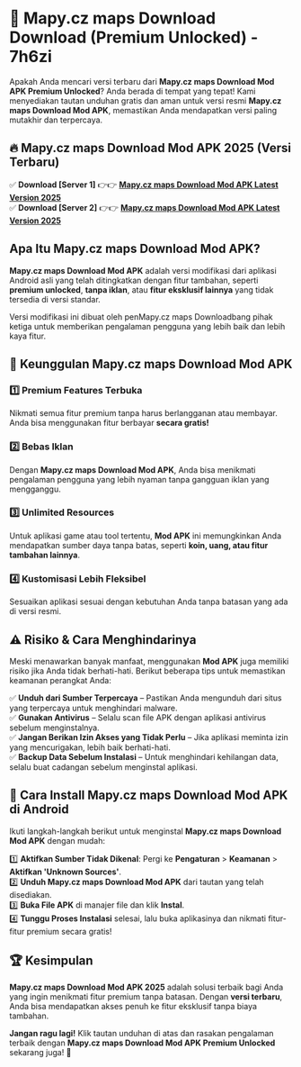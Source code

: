 # 🎯 Mapy.cz maps Download  Download (Premium Unlocked) -  7h6zi

Apakah Anda mencari versi terbaru dari **Mapy.cz maps Download Mod APK Premium Unlocked**? Anda berada di tempat yang tepat! Kami menyediakan tautan unduhan gratis dan aman untuk versi resmi **Mapy.cz maps Download Mod APK**, memastikan Anda mendapatkan versi paling mutakhir dan terpercaya.

## 🔥 Mapy.cz maps Download Mod APK 2025 (Versi Terbaru)

✅ **Download [Server 1]** 👉👉 [**Mapy.cz maps Download Mod APK Latest Version 2025**](https://momento.my/?title=Mapy.cz_maps_Download)  
✅ **Download [Server 2]** 👉👉 [**Mapy.cz maps Download Mod APK Latest Version 2025**](https://momento.my/?title=Mapy.cz_maps_Download)  

## Apa Itu Mapy.cz maps Download Mod APK?

**Mapy.cz maps Download Mod APK** adalah versi modifikasi dari aplikasi Android asli yang telah ditingkatkan dengan fitur tambahan, seperti **premium unlocked**, **tanpa iklan**, atau **fitur eksklusif lainnya** yang tidak tersedia di versi standar.

Versi modifikasi ini dibuat oleh penMapy.cz maps Downloadbang pihak ketiga untuk memberikan pengalaman pengguna yang lebih baik dan lebih kaya fitur.

## 🎯 Keunggulan Mapy.cz maps Download Mod APK

### 1️⃣ Premium Features Terbuka
Nikmati semua fitur premium tanpa harus berlangganan atau membayar. Anda bisa menggunakan fitur berbayar **secara gratis!**

### 2️⃣ Bebas Iklan
Dengan **Mapy.cz maps Download Mod APK**, Anda bisa menikmati pengalaman pengguna yang lebih nyaman tanpa gangguan iklan yang mengganggu.

### 3️⃣ Unlimited Resources
Untuk aplikasi game atau tool tertentu, **Mod APK** ini memungkinkan Anda mendapatkan sumber daya tanpa batas, seperti **koin, uang, atau fitur tambahan lainnya**.

### 4️⃣ Kustomisasi Lebih Fleksibel
Sesuaikan aplikasi sesuai dengan kebutuhan Anda tanpa batasan yang ada di versi resmi.

## ⚠️ Risiko & Cara Menghindarinya

Meski menawarkan banyak manfaat, menggunakan **Mod APK** juga memiliki risiko jika Anda tidak berhati-hati. Berikut beberapa tips untuk memastikan keamanan perangkat Anda:

✅ **Unduh dari Sumber Terpercaya** – Pastikan Anda mengunduh dari situs yang terpercaya untuk menghindari malware.  
✅ **Gunakan Antivirus** – Selalu scan file APK dengan aplikasi antivirus sebelum menginstalnya.  
✅ **Jangan Berikan Izin Akses yang Tidak Perlu** – Jika aplikasi meminta izin yang mencurigakan, lebih baik berhati-hati.  
✅ **Backup Data Sebelum Instalasi** – Untuk menghindari kehilangan data, selalu buat cadangan sebelum menginstal aplikasi.

## 📌 Cara Install Mapy.cz maps Download Mod APK di Android

Ikuti langkah-langkah berikut untuk menginstal **Mapy.cz maps Download Mod APK** dengan mudah:

1️⃣ **Aktifkan Sumber Tidak Dikenal**: Pergi ke **Pengaturan** > **Keamanan** > **Aktifkan 'Unknown Sources'**.  
2️⃣ **Unduh Mapy.cz maps Download Mod APK** dari tautan yang telah disediakan.  
3️⃣ **Buka File APK** di manajer file dan klik **Instal**.  
4️⃣ **Tunggu Proses Instalasi** selesai, lalu buka aplikasinya dan nikmati fitur-fitur premium secara gratis!

## 🏆 Kesimpulan

**Mapy.cz maps Download Mod APK 2025** adalah solusi terbaik bagi Anda yang ingin menikmati fitur premium tanpa batasan. Dengan **versi terbaru**, Anda bisa mendapatkan akses penuh ke fitur eksklusif tanpa biaya tambahan.

**Jangan ragu lagi!** Klik tautan unduhan di atas dan rasakan pengalaman terbaik dengan **Mapy.cz maps Download Mod APK Premium Unlocked** sekarang juga! 🚀

